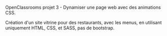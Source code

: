 OpenClassrooms projet 3 - Dynamiser une page web avec des animations CSS.

Création d'un site vitrine pour des restaurants, avec les menus, en utilisant uniquement HTML, CSS, et SASS, pas de bootstrap.

